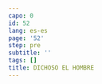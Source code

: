 ```yaml
---
capo: 0
id: 52
lang: es-es
page: '52'
step: pre
subtitle: ''
tags: []
title: DICHOSO EL HOMBRE
---
```

